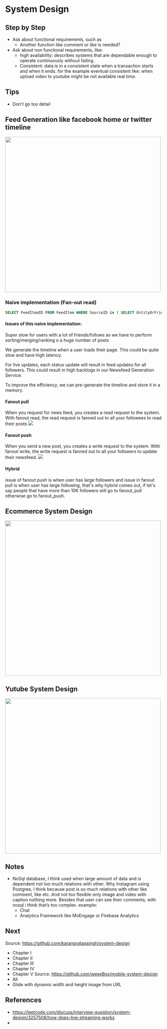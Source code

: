 # System Design

## Step by Step
- Ask about functional requirements, such as
  - Another function like comment or like is needed?
- Ask about non functional requirements, like:
  - high availability: describes systems that are dependable enough to operate continuously without failing. 
  - Consistent: data is in a consistent state when a transaction starts and when it ends. for the example eventual consistent like: when upload video to youtube might be not available real time.

## Tips
- Don't go too detail

## Feed Generation like facebook home or twitter timeline
<image src="assets/feed-generation.png" width="500"/>

### Naive implementation (Fan-out read)
``` sql
SELECT FeedItemID FROM FeedItem WHERE SourceID in ( SELECT EntityOrFriendID FROM UserFollow WHERE UserID = <current_user_id> ) ORDER BY CreationDate DESC LIMIT 100
```

#### Issues of this naive implementation:
Super slow for users with a lot of friends/follows as we have to perform sorting/merging/ranking o a huge number of posts

We generate the timeline when a user loads their page. This could be quite slow and have high latency.

For live updates, each status update will result in feed updates for all followers. This could result in high backlogs in our Newsfeed Generation Service.

To improve the efficiency, we can pre-generate the timeline and store it in a memory.

#### Fanout pull
When you request for news feed, you creates a read request to the system. With fanout read, the read request is fanned out to all your followees to read their posts
<image src="assets/fanout_pull.png" />

#### Fanout push
When you send a new post, you creates a write request to the system. With fanout write, the write request is fanned out to all your followers to update their newsfeed.
<image src="assets/fanout_push.png" />

#### Hybrid
issue of fanout push is when user has large followers and issue in fanout pull is when user has large following, that's why hybrid comes out, if let's say people that have more than 10K followers will go to fanout_pull otherwise go to fanout_push.

## Ecommerce System Design
<image src="assets/ecommerce_system_design.png" width="500"/>

## Yutube System Design
<image src="assets/youtube.png" width="500"/>

## Notes
- NoSql database, I think used when large amount of data and is dependent not too much relations with other. Why Instagram using Postgree, I think because post is so much relations with other like comment, like etc. And not too flexible only image and video with caption nothing more. Besides that user can see their comments, with nosql i think that’s too complex. example:
  - Chat
  - Analytics Framework like MoEngage or Firebase Analytics

## Next
Source: https://github.com/karanpratapsingh/system-design 
- Chapter I
- Chapter II
- Chapter III
- Chapter IV
- Chapter V
Source: https://github.com/weeeBox/mobile-system-design
- All
- Glide with dynamic width and height image from URL

## References
- https://leetcode.com/discuss/interview-question/system-design/3257508/how-does-live-streaming-works
- 
